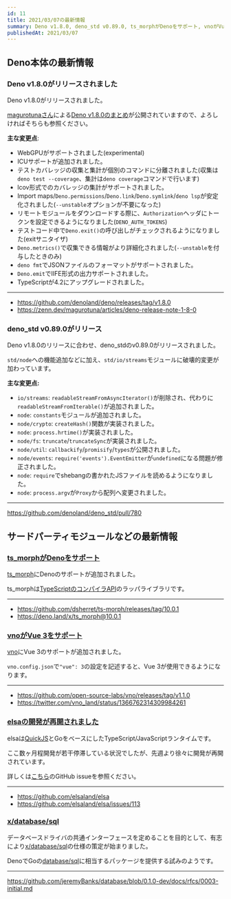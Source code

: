 ```yaml
---
id: 11
title: 2021/03/07の最新情報
summary: Deno v1.8.0, deno_std v0.89.0, ts_morphがDenoをサポート, vnoがVue 3をサポート, elsaの開発が再開, x/database/sql
publishedAt: 2021/03/07
---
```


## Deno本体の最新情報

### Deno v1.8.0がリリースされました

Deno v1.8.0がリリースされました。

[magurotunaさん](https://zenn.dev/magurotuna)による[Deno v1.8.0のまとめ](https://zenn.dev/magurotuna/articles/deno-release-note-1-8-0)が公開されていますので、よろしければそちらも参照ください。

**主な変更点**:

* WebGPUがサポートされました(experimental)
* ICUサポートが追加されました。
* テストカバレッジの収集と集計が個別のコマンドに分離されました(収集は`deno test --coverage`、集計は`deno coverage`コマンドで行います)
* lcov形式でのカバレッジの集計がサポートされました。
* Import maps/`Deno.permissions`/`Deno.link`/`Deno.symlink`/`deno lsp`が安定化されました(`--unstable`オプションが不要になった)
* リモートモジュールをダウンロードする際に、`Authorization`ヘッダにトークンを設定できるようになりました(`DENO_AUTH_TOKENS`)
* テストコード中で`Deno.exit()`の呼び出しがチェックされるようになりました(exitサニタイザ)
* `Deno.metrics()`で収集できる情報がより詳細化されました(`--unstable`を付与したときのみ)
* `deno fmt`でJSONファイルのフォーマットがサポートされました。
* `Deno.emit`でIIFE形式の出力サポートされました。
* TypeScriptが4.2にアップグレードされました。

---

* https://github.com/denoland/deno/releases/tag/v1.8.0
* https://zenn.dev/magurotuna/articles/deno-release-note-1-8-0

### deno_std v0.89.0がリリース

Deno v1.8.0のリリースに合わせ、deno_stdのv0.89.0がリリースされました。

`std/node`への機能追加などに加え、`std/io/streams`モジュールに破壊的変更が加わっています。

**主な変更点:**

* `io/streams`: `readableStreamFromAsyncIterator()`が削除され、代わりに`readableStreamFromIterable()`が追加されました。
* `node`: `constants`モジュールが追加されました。
* `node/crypto`: `createHash()`関数が実装されました。
* `node`: `process.hrtime()`が実装されました。
* `node/fs`: `truncate`/`truncateSync`が実装されました。
* `node/util`: `callbackify`/`promisify`/`types`が公開されました。
* `node/events`: `require('events').EventEmitter`が`undefined`になる問題が修正されました。
* `node`: `require`でshebangの書かれたJSファイルを読めるようになりました。
* `node`: `process.argv`が`Proxy`から配列へ変更されました。

---

https://github.com/denoland/deno_std/pull/780

## サードパーティモジュールなどの最新情報

### [ts_morphがDenoをサポート](https://github.com/dsherret/ts-morph/releases/tag/10.0.1)

[ts_morph](https://github.com/dsherret/ts-morph)にDenoのサポートが追加されました。

ts_morphは[TypeScriptのコンパイラAPI](https://github.com/Microsoft/TypeScript/wiki/Using-the-Compiler-API)のラッパライブラリです。

---

* https://github.com/dsherret/ts-morph/releases/tag/10.0.1
* https://deno.land/x/ts_morph@10.0.1

### [vnoがVue 3をサポート](https://github.com/open-source-labs/vno/releases/tag/v1.1.0)

[vno](https://github.com/open-source-labs/vno)にVue 3のサポートが追加されました。

`vno.config.json`で`"vue": 3`の設定を記述すると、Vue 3が使用できるようになります。

---

* https://github.com/open-source-labs/vno/releases/tag/v1.1.0
* https://twitter.com/vno_land/status/1366762314309984261

### [elsaの開発が再開されました](https://github.com/elsaland/elsa/issues/113)

elsaは[QuickJS](https://bellard.org/quickjs/)とGoをベースにしたTypeScript/JavaScriptランタイムです。

ここ数ヶ月程開発が若干停滞している状況でしたが、先週より徐々に開発が再開されています。

詳しくは[こちら](https://github.com/elsaland/elsa)のGitHub issueを参照ください。

---

* https://github.com/elsaland/elsa
* https://github.com/elsaland/elsa/issues/113

### [x/database/sql](https://github.com/jeremyBanks/database/blob/0.1.0-dev/docs/rfcs/0003-initial.md)

データベースドライバの共通インターフェースを定めることを目的として、有志により[x/database/sql](https://github.com/jeremyBanks/database/blob/0.1.0-dev/docs/rfcs/0003-initial.md)の仕様の策定が始まりました。

DenoでGoの[database/sql](https://golang.org/src/database/sql/doc.txt)に相当するパッケージを提供する試みのようです。

---

https://github.com/jeremyBanks/database/blob/0.1.0-dev/docs/rfcs/0003-initial.md
